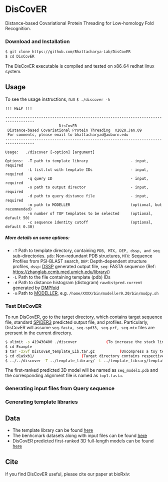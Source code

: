 # DisCovER

Distance-based Covariational Protein Threading for Low-homology Fold Recognition.

### Download and Installation
```sh
$ git clone https://github.com/Bhattacharya-Lab/DisCovER
$ cd DisCovER
```
The DisCovER executable is compiled and tested on x86_64 redhat linux system. 

## Usage

To see the usage instructions, run `$ ./discover -h`
```
!!! HELP !!!

-----------------------------------------------------------------------------------
                        DisCovER
 Distance-based Covariational Protein Threading  V2020.Jan.09
 For comments, please email to bhattacharyad@auburn.edu
-----------------------------------------------------------------------------------

Usage:   ./discover [-option] [argument]

Options:  -T path to template library                   - input, required
          -L list.txt with template IDs                 - input, required
          -q query ID                                   - input, required
          -o path to output director                    - input, required
          -d path to query distance file                - input, required
          -m path to MODELLER                           (optional, but recommended)
          -n number of TOP templates to be selected     (optional, default 50)
          -c sequence identity cutoff                   (optional, default 0.30)
```
##### More details on some options:

* `-T` Path to template directory, containing `PDB, MTX, DEP, dssp, and seq` sub-directories.
          `pdb`: Non-redundant PDB structures,
          `MTX`: Sequence Profiles from PSI-BLAST search,
          `DEP`: Depth-dependent structure profiles,
         `dssp`: [DSSP](https://swift.cmbi.umcn.nl/gv/dssp/) generated output file,
          `seq`: FASTA sequence (Ref: https://zhanglab.ccmb.med.umich.edu/library/)         
* `-L` Path to the file containing template (pdb) IDs
* `-d` Path to distance histogram (distogram) `rawdistpred.current` generated by [DMPfold](https://github.com/psipred/DMPfold)
* `-m` Path to [MODELLER](https://salilab.org/modeller), e.g. `/home/XXXX/bin/modeller9.20/bin/modpy.sh`


### Test DisCovER

To run DisCovER, go to the target directory, which contains target sequence file, standard [SPIDER3](https://sparks-lab.org/downloads/) predicted output file, and profiles. Particularly, DisCovER will assume `seq.fasta, seq.spd33, seq.prf, seq.mtx` files are prersent in the current directory.

```sh
$ ulimit -s 419430400 ./discover             (To increase the stack limit, avoiding Segmentation Error)
$ cd Example
$ tar -zxvf DisCovER_template_Lib.tar.gz           (Uncompress a toy template library for the test run)
$ cd d1a9xb1/                     (Target directory contains respective input files as mentioned above)
$ ../../discover -T ../template_library/ -L ../template_library/template_list.txt -q d1a9xb1 -o ./ -d rawdistpred.current -m /home/XXXX/bin/modeller9.20/bin/modpy.sh -n 50 -c 0.30 
```
The first-ranked predicted 3D model will be named as `seq_model1.pdb` and the corresponding alignment file is named as `top1.fasta`.

### Generating input files from Query sequence


### Generating template libraries


## Data

- The template library can be found [here](data/FRAGFOLD_150.txt) 
- The benhcmark datasets along with input files can be found [here](data/CASP12_13_FM.txt) 
- DisCovER predicted first-ranked 3D full-length models can be found [here](data/CASP12_13_FM.txt) 

## Cite
If you find DisCovER useful, please cite our paper at bioRxiv:
